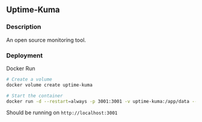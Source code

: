 ## Uptime-Kuma

### Description

An open source monitoring tool.

### Deployment

Docker Run
```bash
# Create a volume
docker volume create uptime-kuma

# Start the container
docker run -d --restart=always -p 3001:3001 -v uptime-kuma:/app/data --name uptime-kuma louislam/uptime-kuma:1
```

Should be running on `http://localhost:3001`
